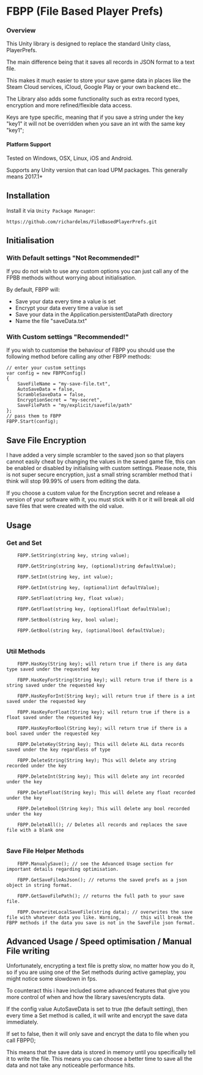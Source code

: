 # FBPP (File Based Player Prefs)

### Overview

This Unity library is designed to replace the standard Unity class, PlayerPrefs. 

The main difference being that it saves all records in JSON format to a text file.

This makes it much easier to store your save game data in places like the Steam Cloud services, iCloud, Google Play or your own backend etc..

The Library also adds some functionality such as extra record types, encryption and more refined/flexible data access.

Keys are type specific, meaning that if you save a string under the key "key1" it will not be overridden when you save an int with the same key "key1";

#### Platform Support

Tested on Windows, OSX, Linux, iOS and Android.

Supports any Unity version that can load UPM packages. This generally means 2017.1+

## Installation

Install it via `Unity Package Manager`:
```
https://github.com/richardelms/FileBasedPlayerPrefs.git
```
## Initialisation

### With Default settings "Not Recommended!"

If you do not wish to use any custom options you can just call any of the FPBB methods without worrying about initialisation.

By default, FBPP will:

- Save your data every time a value is set
- Encrypt your data every time a value is set
- Save your data in the Application.persistentDataPath directory
- Name the file "saveData.txt"

### With Custom settings "Recommended!"

If you wish to customise the behaviour of FBPP you should use the following method before calling any other FBPP methods:

```
// enter your custom settings
var config = new FBPPConfig()
{
    SaveFileName = "my-save-file.txt",
    AutoSaveData = false,
    ScrambleSaveData = false,
    EncryptionSecret = "my-secret",
    SaveFilePath = "my/explicit/savefile/path"
};
// pass them to FBPP
FBPP.Start(config);
```


## Save File Encryption

I have added a very simple scrambler to the saved json so that players cannot easily cheat by changing the values in the saved game file, this can be enabled or disabled by initialising with custom settings. Please note, this is not super secure encryption, just a small string scrambler method that i think will stop 99.99% of users from editing the data.

If you choose a custom value for the Encryption secret and release a version of your software with it, you must stick with it or it will break all old save files that were created with the old value.

## Usage

### Get and Set
```
    FBPP.SetString(string key, string value);

    FBPP.GetString(string key, (optional)string defaultValue);
    
    FBPP.SetInt(string key, int value);

    FBPP.GetInt(string key, (optional)int defaultValue); 
    
    FBPP.SetFloat(string key, float value);

    FBPP.GetFloat(string key, (optional)float defaultValue); 
    
    FBPP.SetBool(string key, bool value);

    FBPP.GetBool(string key, (optional)bool defaultValue);
    
```
### Util Methods
```
    FBPP.HasKey(String key); will return true if there is any data type saved under the requested key
    
    FBPP.HasKeyForString(String key); will return true if there is a string saved under the requested key
    
    FBPP.HasKeyForInt(String key); will return true if there is a int saved under the requested key
    
    FBPP.HasKeyForFloat(String key); will return true if there is a float saved under the requested key
    
    FBPP.HasKeyForBool(String key); will return true if there is a bool saved under the requested key
    
    FBPP.DeleteKey(String key); This will delete ALL data records saved under the key regardless of type
    
    FBPP.DeleteString(String key); This will delete any string recorded under the key
    
    FBPP.DeleteInt(String key); This will delete any int recorded under the key
    
    FBPP.DeleteFloat(String key); This will delete any float recorded under the key
    
    FBPP.DeleteBool(String key); This will delete any bool recorded under the key

    FBPP.DeleteAll(); // Deletes all records and replaces the save file with a blank one
    
```
### Save File Helper Methods
```
    FBPP.ManualySave(); // see the Advanced Usage section for important details regarding optimisation. 

    FBPP.GetSaveFileAsJson(); // returns the saved prefs as a json object in string format.
    
    FBPP.GetSaveFilePath(); // returns the full path to your save file.
    
    FBPP.OverwriteLocalSaveFile(string data); // overwrites the save file with whatever data you like. Warning,       this will break the FBPP methods if the data you save is not in the SaveFile json format.
```

## Advanced Usage / Speed optimisation / Manual File writing

Unfortunately, encrypting a text file is pretty slow, no matter how you do it, so if you are using one of the Set methods during active gameplay, you might notice some slowdown in fps.

To counteract this i have included some advanced features that give you more control of when and how the library saves/encrypts data.

If the config value AutoSaveData is set to true (the default setting), then every time a Set method is called, it will write and encrypt the save data immediately.

If set to false, then it will only save and encrypt the data to file when you call FBPP();

This means that the save data is stored in memory until you specifically tell it to write the file. This means you can choose a better time to save all the data and not take any noticeable performance hits.
